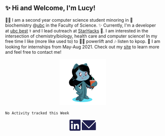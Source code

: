 ## ✨ Hi and Welcome, I'm Lucy!
👩‍💻 I am a second year computer science student minoring in 🧬 biochemistry @[ubc](https://ubc.ca) in the Faculty of Science. ✨ Currently, I'm a developer at [ubc best](https://github.com/UBC-BEST) ⚕️ and I lead outreach at [StarHacks](https://www.starhacks.tech/) 💫. I am interested in the intersection of chemistry/biology, health care and computer science! In my free time I like (more like used to) to 🏋️‍♀️ powerlift and 🎶 listen to kpop. 💼 I am looking for internships from May-Aug 2021. Check out my [site](http://lhao03.github.io/) to learn more and feel free to contact me!

<p align="center">
	<img src="octocat-1607469329228.png" height="150px">
</p>

<!--START_SECTION:waka-->
```text
No Activity tracked this Week
```
<!--END_SECTION:waka-->

<p align="center">
	<a href="https://linkedin.com/in/lucy-hao"><img src="LinkedInDark.svg"></a>
	<a href="mailto:hao.lucyy@gmail.com"><img src="EmailDark.svg"></a>
</p>
